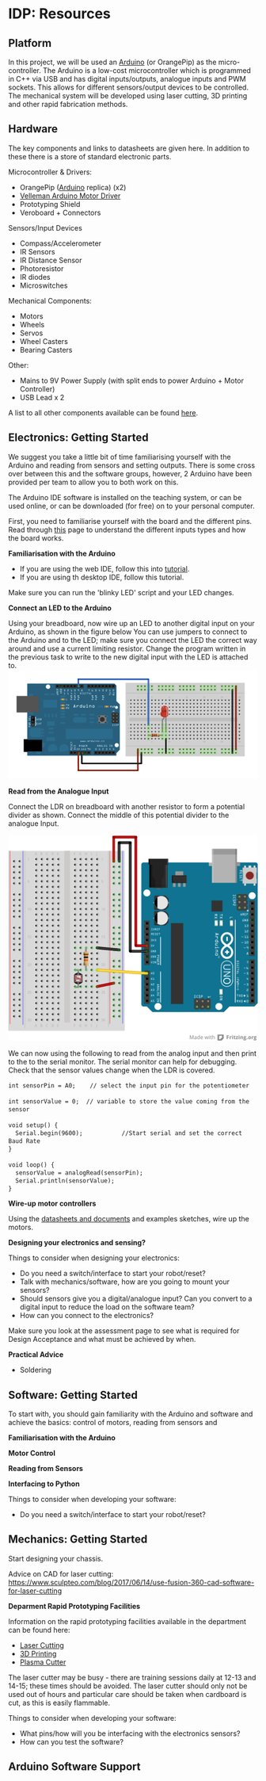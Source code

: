 # IDP: Resources

## Platform

In this project, we will be used an [Arduino](https://www.arduino.cc/en/Guide/HomePage) (or OrangePip) as the micro-controller.  The Arduino is a low-cost microcontroller which is programmed in C++ via USB and has digital inputs/outputs, analogue inputs and PWM sockets.  This allows for different sensors/output devices to be controlled.  The mechanical system will be developed using laser cutting, 3D printing and other rapid fabrication methods.

## Hardware

The key components and links to datasheets are given here.  In addition to these there is a store of standard electronic parts.

Microcontroller & Drivers:

* OrangePip ([Arduino](https://store.arduino.cc/arduino-uno-rev3) replica) (x2)
* [Velleman Arduino Motor Driver](https://www.velleman.eu/products/view/?id=412538&country=be&lang=en)
* Prototyping Shield
* Veroboard + Connectors

Sensors/Input Devices

* Compass/Accelerometer
* IR Sensors
* IR Distance Sensor
* Photoresistor
* IR diodes
* Microswitches

Mechanical Components:

* Motors
* Wheels
* Servos
* Wheel Casters
* Bearing Casters

Other:
* Mains to 9V Power Supply (with split ends to power Arduino + Motor Controller)
* USB Lead x 2

A list to all other components available can be found [here](http://www3.eng.cam.ac.uk/DesignOffice/idp/resources/webcat/index.html).

## Electronics: Getting Started

We suggest you take a little bit of time familiarising yourself with the Arduino and reading from sensors and setting outputs.  There is some cross over between this and the software groups, however, 2 Arduino have been provided per team to allow you to both work on this.

The Arduino IDE software is installed on the teaching system, or can be used online, or can be downloaded (for free) on to your personal computer.

First, you need to familiarise yourself with the board and the different pins. Read through [this](https://www.circuito.io/blog/arduino-uno-pinout/) page to understand the different inputs types and how the board works.

**Familiarisation with the Arduino**

* If you are using the web IDE, follow this into [tutorial](https://create.arduino.cc/projecthub/Arduino_Genuino/getting-started-with-arduino-web-editor-on-various-platforms-4b3e4a).
* If you are using th desktop IDE, follow this tutorial.

Make sure you can run the 'blinky LED' script and your LED changes.

**Connect an LED to the Arduino**

Using your breadboard, now wire up an LED to another digital input on your Arduino, as shown in the figure below  You can use jumpers to connect to the Arduino and to the LED; make sure you connect the LED the correct way around and use a current limiting resistor.  Change the program written in the previous task to write to the new digital input with the LED is attached to.
![Electonics task 1](e_1.png)

**Read from the Analogue Input**

Connect the LDR on breadboard with another resistor to form a potential divider as shown.  Connect the middle of this potential divider to the analogue Input.

![Electonics task 1](e_2.png)

We can now using the following to read from the analog input and then print to the to the serial monitor.  The serial monitor can help for debugging.  Check that the sensor values change when the LDR is covered.

```
int sensorPin = A0;    // select the input pin for the potentiometer

int sensorValue = 0;  // variable to store the value coming from the sensor

void setup() {
  Serial.begin(9600);           //Start serial and set the correct Baud Rate
}

void loop() {
  sensorValue = analogRead(sensorPin);
  Serial.println(sensorValue);
}
```

**Wire-up motor controllers**

Using the [datasheets and documents](https://www.vellemanstore.com/en/velleman-vma03-motor-power-shield-for-arduino-unotm) and examples sketches, wire up the motors.

**Designing your electronics and sensing?**

Things to consider when designing your electronics:
* Do you need a switch/interface to start your robot/reset?
* Talk with mechanics/software, how are you going to mount your sensors?
* Should sensors give you a digital/analogue input? Can you convert to a digital input to reduce the load on the software team?
* How can you connect to the electronics?

Make sure you look at the assessment page to see what is required for Design Acceptance and what must be achieved by when.

**Practical Advice**

* Soldering





## Software: Getting Started

To start with, you should gain familiarity with the Arduino and software and achieve the basics: control of motors, reading from sensors and

**Familiarisation with the Arduino**

**Motor Control**

**Reading from Sensors**

**Interfacing to Python**



Things to consider when developing your software:
* Do you need a switch/interface to start your robot/reset?

## Mechanics: Getting Started

Start designing your chassis.

Advice on CAD for laser cutting: https://www.sculpteo.com/blog/2017/06/14/use-fusion-360-cad-software-for-laser-cutting

**Deparment Rapid Prototyping Facilities**

Information on the rapid prototyping facilities available in the department can be found here:

* [Laser Cutting](https://www.dysoncentre.eng.cam.ac.uk/laser-cutting)
* [3D Printing](https://www.dysoncentre.eng.cam.ac.uk/3d-printing)
* [Plasma Cutter](https://www.dysoncentre.eng.cam.ac.uk/plasma-cutter/cambridge-only/cambridge-only)

The laser cutter may be busy - there are training sessions daily at 12-13 and 14-15; these times should be avoided.  The laser cutter should only not be used out of hours and particular care should be taken when cardboard is cut, as this is easily flammable.


Things to consider when developing your software:
* What pins/how will you be interfacing with the electronics sensors?
* How can you test the software?







## Arduino Software Support


